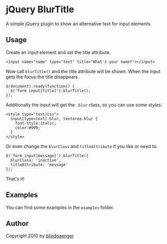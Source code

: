 # jQuery BlurTitle

A simple jQuery plugin to show an alternative text for input elements.

## Usage

Create an input element and set the title attribute.

    <input name="name" type="text" title="What's your name?"></input>

Now call `blurTitle()` and the title attribute will be shown. When the input gets the focus the title disappears.

    $(document).ready(function() {
      $('form input[title]').blurTitle();
    });

Additionally the input will get the `.blur` class, so you can use some styles.
    
    <style type="text/css">
      input[type=text].blur, textarea.blur {
        font-style:italic;
        color:#999;
      }
    </style>
    
Or even change the `blurClass` and `titleAttribute` if you like or need to.

    $('form input[message]').blurTitle({
      blurClass: 'inactive',
      titleAttribute: 'message'
    });

That's it!

## Examples

You can find some examples in the `examples` folder.

## Author

Copyright 2010 by [blindgaenger](http://blindgaenger.net)